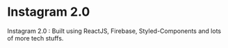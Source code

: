 # Instagram 2.0
 Instagram 2.0 : Built using ReactJS, Firebase, Styled-Components and lots of more tech stuffs.
